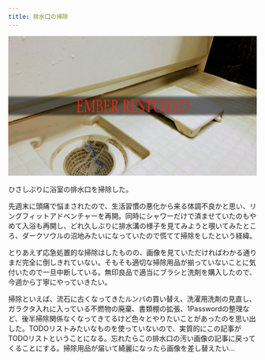 ```yaml
---
title: 排水口の掃除
---
```


![](/images/2020-10-12-ember-restored.jpg)

ひさしぶりに浴室の排水口を掃除した。

先週末に頭痛で悩まされたので、生活習慣の悪化から来る体調不良かと思い、リングフィットアドベンチャーを再開。同時にシャワーだけで済ませていたのもやめて入浴も再開し、どれ久しぶりに排水溝の様子を見てみようと覗いてみたところ、ダークソウルの沼地みたいになっていたので慌てて掃除をしたという経緯。

とりあえず応急処置的な掃除はしたものの、画像を見ていただければわかる通りまだ完全に倒しきれていない。そもそも適切な掃除用品が揃っていないことに気付いたので一旦中断している。無印良品で適当にブラシと洗剤を購入したので、今週から丁寧にやっていきたい。

掃除といえば、流石に古くなってきたルンバの買い替え、洗濯用洗剤の見直し、ガラクタ入れに入っている不燃物の廃棄、書類棚の拡張、1Passwordの整理など、後半掃除関係なくなってきてるけど色々とやりたいことがあったのを思い出した。TODOリストみたいなものを使っていないので、実質的にこの記事がTODOリストということになる。忘れたらこの排水口の汚い画像の記事に戻ってくることにする。掃除用品が届いて綺麗になったら画像を差し替えたい…

